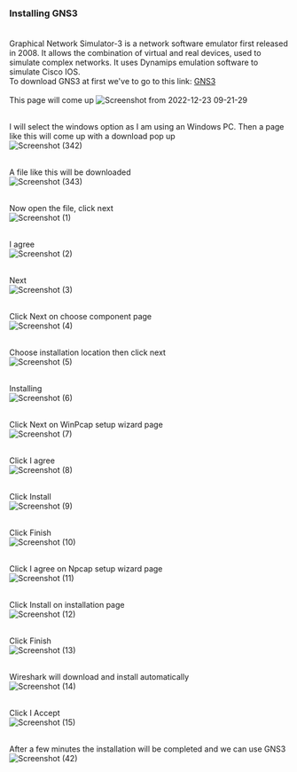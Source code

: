 ### Installing GNS3 <br> <br>

Graphical Network Simulator-3 is a network software emulator first released in 2008. It allows the combination of virtual and real devices, used to simulate complex networks. It uses Dynamips emulation software to simulate Cisco IOS.<br>
To download GNS3 at first we've to go to this link: [GNS3](https://www.gns3.com/software/download/)<br><br>
This page will come up
![Screenshot from 2022-12-23 09-21-29](https://user-images.githubusercontent.com/60141836/209264595-99aacdb8-f413-4cd0-824c-23a41d74b45a.png)
<br><br>

I will select the windows option as I am using an Windows PC. Then a page like this will come up with a download pop up<br>
![Screenshot (342)](https://user-images.githubusercontent.com/60141836/209265435-529f53a3-80b9-43da-975f-780d43a71a88.png)
<br><br>

A file like this will be downloaded<br>
![Screenshot (343)](https://user-images.githubusercontent.com/60141836/209265454-d5153599-8304-4ed5-9bcc-39857bbfb50a.png)
<br><br>

Now open the file, click next<br>
![Screenshot (1)](https://user-images.githubusercontent.com/60141836/209420666-49b69e12-cef1-4cae-ae0b-f03f96d91716.png)
<br><br>

I agree<br>
![Screenshot (2)](https://user-images.githubusercontent.com/60141836/209420704-cf0eab99-cb9e-45b2-a9f8-3b77ff05aaa0.png)
<br><br>

Next<br>
![Screenshot (3)](https://user-images.githubusercontent.com/60141836/209420756-2b13e0f5-5efe-4c3a-ab80-cc098bfd81a2.png)
<br><br>

Click Next on choose component page<br>
![Screenshot (4)](https://user-images.githubusercontent.com/60141836/209420755-f939d657-a5cd-4b8a-9383-1ce87c9545e4.png)
<br><br>

Choose installation location then click next<br>
![Screenshot (5)](https://user-images.githubusercontent.com/60141836/209420753-15d7955e-839a-41e4-abf3-9ca486266525.png)
<br><br>

Installing<br>
![Screenshot (6)](https://user-images.githubusercontent.com/60141836/209420751-33a0b794-e61e-4579-b17e-91bfec0a1788.png)
<br><br>

Click Next on WinPcap setup wizard page<br>
![Screenshot (7)](https://user-images.githubusercontent.com/60141836/209420750-f9fb075f-c065-4459-9f5b-e61c47aeeccc.png)
<br><br>

Click I agree<br>
![Screenshot (8)](https://user-images.githubusercontent.com/60141836/209420749-97d3a7be-b914-4773-a026-28bfcd6f87d0.png)
<br><br>

Click Install<br>
![Screenshot (9)](https://user-images.githubusercontent.com/60141836/209420748-4ab983bf-bea3-4265-8d42-df07a0f8b206.png)
<br><br>

Click Finish<br>
![Screenshot (10)](https://user-images.githubusercontent.com/60141836/209420746-fa5ff72c-9887-4c5d-a51c-cbbba2c8ff01.png)
<br><br>

Click I agree on Npcap setup wizard page<br>
![Screenshot (11)](https://user-images.githubusercontent.com/60141836/209420745-d4612412-fb3b-43ef-8952-90db6c136a4d.png)
<br><br>

Click Install on installation page<br>
![Screenshot (12)](https://user-images.githubusercontent.com/60141836/209420743-364b4aae-278b-4ff4-a5f5-8cf89af96cc7.png)
<br><br>

Click Finish<br>
![Screenshot (13)](https://user-images.githubusercontent.com/60141836/209420742-9056cc33-0e65-491d-bdcf-b346ab24ae5e.png)
<br><br>

Wireshark will download and install automatically<br>
![Screenshot (14)](https://user-images.githubusercontent.com/60141836/209420741-fdb67d8c-ae36-4114-8da1-c5470ec2ab26.png)
<br><br>

Click I Accept<br>
![Screenshot (15)](https://user-images.githubusercontent.com/60141836/209420738-eb74e6e0-8b35-4e58-ac71-c2fa25bb2fcf.png)
<br><br>

After a few minutes the installation will be completed and we can use GNS3<br>
![Screenshot (42)](https://user-images.githubusercontent.com/60141836/209430091-7cd71d9e-ea75-4161-969b-ee1dbeb1b920.png)
